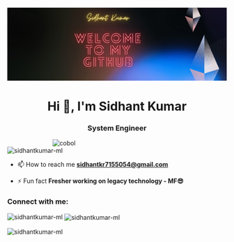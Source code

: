 ![logo](https://github.com/sidhantkumar-ml/SIDHANT-KUMAR/blob/main/welcome%20to%20our.png)
<h1 align="center">Hi 👋, I'm Sidhant Kumar</h1>
<h3 align="center">System Engineer</h3>

<img align="right" alt="cobol" width="400" src="https://user-images.githubusercontent.com/55389276/140866485-8fb1c876-9a8f-4d6a-98dc-08c4981eaf70.gif">

<p align="left"> <img src="https://komarev.com/ghpvc/?username=sidhantkumar-ml&label=Profile%20views&color=0e75b6&style=flat" alt="sidhantkumar-ml" /> </p>

- 📫 How to reach me **sidhantkr7155054@gmail.com**

- ⚡ Fun fact **Fresher working on legacy technology - MF😎**

<h3 align="left">Connect with me:</h3>
<p align="left">
</p>

<p><img align="left" src="https://github-readme-stats.vercel.app/api/top-langs?username=sidhantkumar-ml&show_icons=true&locale=en&layout=compact" alt="sidhantkumar-ml" /></p>

<p>&nbsp;<img align="center" src="https://github-readme-stats.vercel.app/api?username=sidhantkumar-ml&show_icons=true&locale=en" alt="sidhantkumar-ml" /></p>

<p><img align="center" src="https://github-readme-streak-stats.herokuapp.com/?user=sidhantkumar-ml&" alt="sidhantkumar-ml" /></p>
